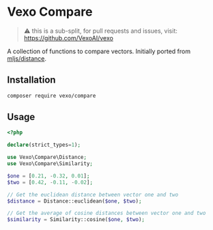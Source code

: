 # Vexo Compare

> ⚠️ this is a sub-split, for pull requests and issues, visit: https://github.com/VexoAI/vexo

A collection of functions to compare vectors. Initially ported from [mljs/distance](https://github.com/mljs/distance).

## Installation

```bash
composer require vexo/compare
```

## Usage

```php
<?php

declare(strict_types=1);

use Vexo\Compare\Distance;
use Vexo\Compare\Similarity;

$one = [0.21, -0.32, 0.01];
$two = [0.42, -0.11, -0.02];

// Get the euclidean distance between vector one and two
$distance = Distance::euclidean($one, $two);

// Get the average of cosine distances between vector one and two
$similarity = Similarity::cosine($one, $two);

```
